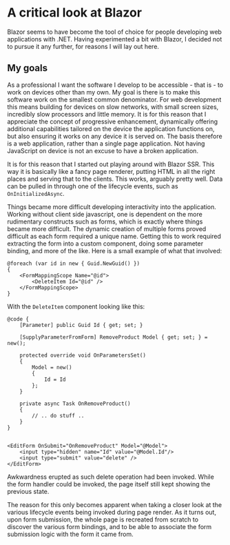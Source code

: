 A critical look at Blazor
================

Blazor seems to have become the tool of choice for people developing web applications with .NET. Having experimented a bit with Blazor, I decided not to pursue it any further, for reasons I will lay out here.

## My goals
As a professional I want the software I develop to be accessible - that is - to work on devices other than my own. My goal is there is to make this software work on the smallest common denominator. For web development this means building for devices on slow networks, with small screen sizes, incredibly slow processors and little memory. It is for this reason that I appreciate the concept of progressive enhancement, dynamically offering additional capabilities tailored on the device the application functions on, but also ensuring it works on any device it is served on. The basis therefore is a web application, rather than a single page application. Not having JavaScript on device is not an excuse to have a broken application.

It is for this reason that I started out playing around with Blazor SSR. This way it is basically like a fancy page renderer, putting HTML in all the right places and serving that to the clients. This works, arguably pretty well. Data can be pulled in through one of the lifecycle events, such as `OnInitializedAsync`.

Things became more difficult developing interactivity into the application. Working without client side javascript, one is dependent on the more rudimentary constructs such as forms, which is exactly where things became more difficult. The dynamic creation of multiple forms proved difficult as each form required a unique name. Getting this to work required extracting the form into a custom component, doing some parameter binding, and more of the like. Here is a small example of what that involved:

```cshtml
@foreach (var id in new { Guid.NewGuid() })
{    
    <FormMappingScope Name="@id">
        <DeleteItem Id="@id" />
    </FormMappingScope>
}
```

With the `DeleteItem` component looking like this:

```cshtml
@code {
    [Parameter] public Guid Id { get; set; }

    [SupplyParameterFromForm] RemoveProduct Model { get; set; } = new();

    protected override void OnParametersSet()
    {
        Model = new()
        {
            Id = Id
        };
    }

    private async Task OnRemoveProduct()
    {
        // .. do stuff ..
    }
}


<EditForm OnSubmit="OnRemoveProduct" Model="@Model">
    <input type="hidden" name="Id" value="@Model.Id"/>
    <input type="submit" value="delete" />
</EditForm>
```

Awkwardness erupted as such delete operation had been invoked. While the form handler could be invoked, the page itself still kept showing the previous state.

The reason for this only becomes apparent when taking a closer look at the various lifecycle events being invoked during page render. As it turns out, upon form submission, the whole page is recreated from scratch to discover the various form bindings, and to be able to associate the form submission logic with the form it came from.

